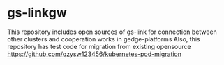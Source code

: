# gs-linkgw
This repository includes open sources of gs-link for connection between other clusters and cooperation works in gedge-platforms 
Also, this repository has test code for migration from existing opensource 
https://github.com/qzysw123456/kubernetes-pod-migration

